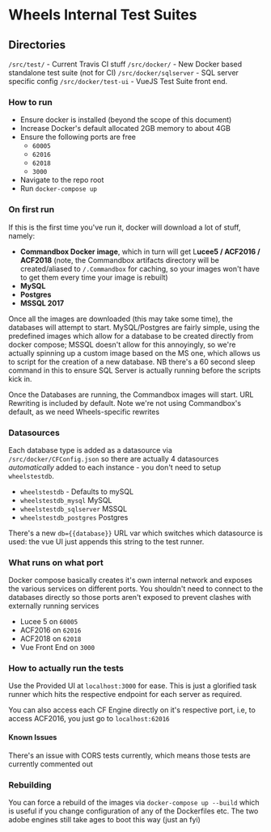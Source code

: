 
# Wheels Internal Test Suites

## Directories

`/src/test/` - Current Travis CI stuff
`/src/docker/` - New Docker based standalone test suite (not for CI)
`/src/docker/sqlserver` - SQL server specific config
`/src/docker/test-ui` - VueJS Test Suite front end.

### How to run

- Ensure docker is installed (beyond the scope of this document)
- Increase Docker's default allocated 2GB memory to about 4GB
- Ensure the following ports are free
	- `60005`
	- `62016`
	- `62018`
	- `3000`
- Navigate to the repo root
- Run `docker-compose up`

### On first run

If this is the first time you've run it, docker will download a lot of stuff, namely:
 - **Commandbox Docker image**, which in turn will get L**ucee5 / ACF2016 / ACF2018** (note, the Commandbox artifacts directory will be created/aliased to `/.Commandbox` for caching, so your images won't have to get them every time your image is rebuilt)
 - **MySQL**
 - **Postgres**
 - **MSSQL 2017**

Once all the images are downloaded (this may take some time), the databases will attempt to start. MySQL/Postgres are fairly simple, using the predefined images which allow for a database to be created directly from docker compose; MSSQL doesn't allow for this annoyingly, so we're actually spinning up a custom image based on the MS one, which allows us to script for the creation of a new database. NB there's a 60 second sleep command in this to ensure SQL Server is actually running before the scripts kick in.

Once the Databases are running, the Commandbox images will start. URL Rewriting is included by default. Note we're not using Commandbox's default, as we need Wheels-specific rewrites

### Datasources
Each database type is added as a datasource via `/src/docker/CFConfig.json` so there are actually 4 datasources *automatically* added to each instance - you don't need to setup `wheelstestdb`.

- `wheelstestdb` - Defaults to mySQL
- `wheelstestdb_mysql` MySQL
- `wheelstestdb_sqlserver` MSSQL
- `wheelstestdb_postgres` Postgres

There's a new `db={{database}}` URL var which switches which datasource is used: the vue UI just appends this string to the test runner.

### What runs on what port

Docker compose basically creates it's own internal network and exposes the various services on different ports. You shouldn't need to connect to the databases directly so those ports aren't exposed to prevent clashes with externally running services

- Lucee 5 on `60005`
- ACF2016 on `62016`
- ACF2018 on `62018`
- Vue Front End on `3000`

### How to actually run the tests

Use the Provided UI at `localhost:3000` for ease. This is just a glorified task runner which hits the respective endpoint for each server as required.

You can also access each CF Engine directly on it's respective port, i.e, to access ACF2016, you just go to `localhost:62016`

#### Known Issues
There's an issue with CORS tests currently, which means those tests are currently commented out

### Rebuilding

You can force a rebuild of the images via `docker-compose up --build` which is useful if you change configuration of any of the Dockerfiles etc. The two adobe engines still take ages to boot this way (just an fyi)

